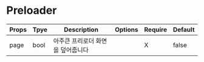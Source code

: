 # Preloader

| Props | Tpye | Description                       | Options | Require | Default |
| ----- | ---- | --------------------------------- | ------- | ------- | ------- |
| page  | bool | 아주큰 프리로더 화면을 덮어줍니다 |         | X       | false   |
